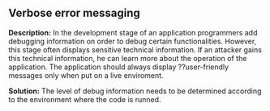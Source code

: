 
Verbose error messaging
-------

**Description:**
In the development stage of an application programmers add debugging information on order to debug certain functionalities. 
However,  this stage often displays sensitive technical information. 
If an attacker gains this technical information, he can learn more about the operation of the application. 
The application should always display ??user-friendly messages only when put on a live enviroment.


**Solution:**
The level of debug information needs to be determined according to the environment where the code is runned.

	